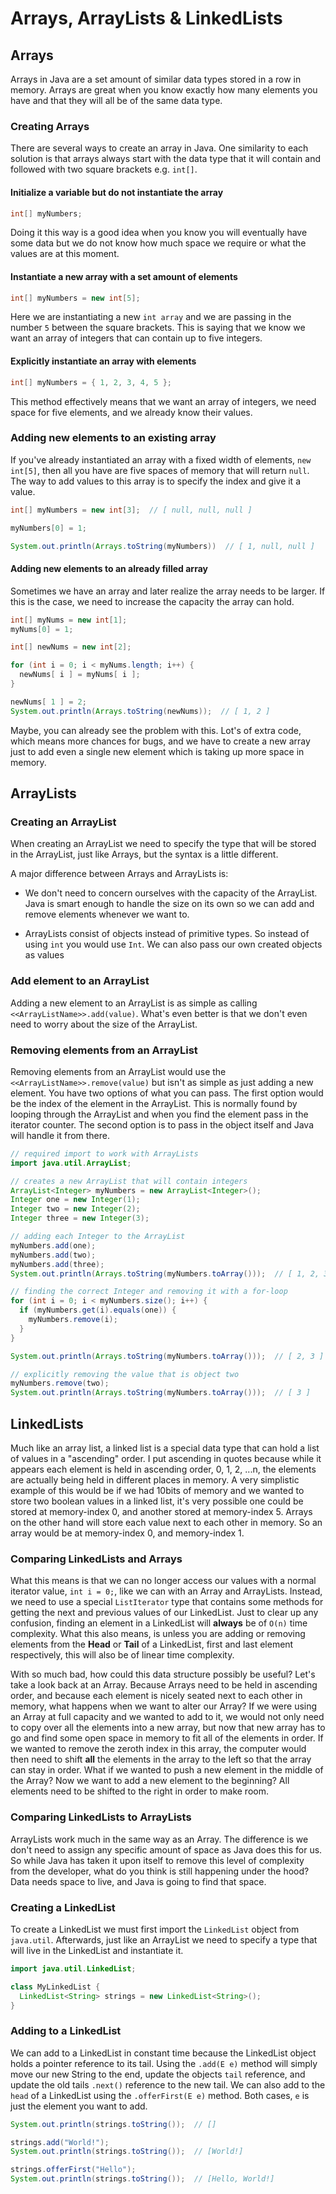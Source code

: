 # Arrays, ArrayLists & LinkedLists

## Arrays
Arrays in Java are a set amount of similar data types stored in a row in memory. Arrays are great when you know exactly how many elements you have and that they will all be of the same data type.

### Creating Arrays
There are several ways to create an array in Java. One similarity to each solution is that arrays always start with the data type that it will contain and followed with two square brackets e.g. `int[]`.

#### Initialize a variable but do not instantiate the array

```java
int[] myNumbers;
```

Doing it this way is a good idea when you know you will eventually have some data but we do not know how much space we require or what the values are at this moment.

#### Instantiate a new array with a set amount of elements

```java
int[] myNumbers = new int[5];
```

Here we are instantiating a new `int array` and we are passing in the number `5` between the square brackets. This is saying that we know we want an array of integers that can contain up to five integers.

#### Explicitly instantiate an array with elements

```java
int[] myNumbers = { 1, 2, 3, 4, 5 };
```

This method effectively means that we want an array of integers, we need space for five elements, and we already know their values.

### Adding new elements to an existing array

If you've already instantiated an array with a fixed width of elements, `new int[5]`, then all you have are five spaces of memory that will return `null`. The way to add values to this array is to specify the index and give it a value.

```java
int[] myNumbers = new int[3];  // [ null, null, null ]

myNumbers[0] = 1;

System.out.println(Arrays.toString(myNumbers))  // [ 1, null, null ]
```

#### Adding new elements to an already filled array
Sometimes we have an array and later realize the array needs to be larger. If this is the case, we need to increase the capacity the array can hold.

```java
int[] myNums = new int[1];
myNums[0] = 1;

int[] newNums = new int[2];

for (int i = 0; i < myNums.length; i++) {
  newNums[ i ] = myNums[ i ];
}

newNums[ 1 ] = 2;
System.out.println(Arrays.toString(newNums));  // [ 1, 2 ]
```

Maybe, you can already see the problem with this. Lot's of extra code, which means more chances for bugs, and we have to create a new array just to add even a single new element which is taking up more space in memory.

## ArrayLists

### Creating an ArrayList
When creating an ArrayList we need to specify the type that will be stored in the ArrayList, just like Arrays, but the syntax is a little different.

A major difference between Arrays and ArrayLists is:
- We don't need to concern ourselves with the capacity of the ArrayList. Java is smart enough to handle the size on its own so we can add and remove elements whenever we want to.

- ArrayLists consist of objects instead of primitive types. So instead of using `int` you would use `Int`. We can also pass our own created objects as values

### Add element to an ArrayList
Adding a new element to an ArrayList is as simple as calling `<<ArrayListName>>.add(value)`. What's even better is that we don't even need to worry about the size of the ArrayList.

### Removing elements from an ArrayList
Removing elements from an ArrayList would use the `<<ArrayListName>>.remove(value)` but isn't as simple as just adding a new element. You have two options of what you can pass. The first option would be the index of the element in the ArrayList. This is normally found by looping through the ArrayList and when you find the element pass in the iterator counter. The second option is to pass in the object itself and Java will handle it from there.

```java
// required import to work with ArrayLists
import java.util.ArrayList;

// creates a new ArrayList that will contain integers
ArrayList<Integer> myNumbers = new ArrayList<Integer>();
Integer one = new Integer(1);
Integer two = new Integer(2);
Integer three = new Integer(3);

// adding each Integer to the ArrayList
myNumbers.add(one);
myNumbers.add(two);
myNumbers.add(three);
System.out.println(Arrays.toString(myNumbers.toArray()));  // [ 1, 2, 3 ]

// finding the correct Integer and removing it with a for-loop
for (int i = 0; i < myNumbers.size(); i++) {
  if (myNumbers.get(i).equals(one)) {
    myNumbers.remove(i);
  }
}

System.out.println(Arrays.toString(myNumbers.toArray()));  // [ 2, 3 ]

// explicitly removing the value that is object two
myNumbers.remove(two);
System.out.println(Arrays.toString(myNumbers.toArray()));  // [ 3 ]
```

## LinkedLists
Much like an array list, a linked list is a special data type that can hold a list of values in a "ascending" order. I put ascending in quotes because while it appears each element is held in ascending order, 0, 1, 2, ...n, the elements are actually being held in different places in memory. A very simplistic example of this would be if we had 10bits of memory and we wanted to store two boolean values in a linked list, it's very possible one could be stored at memory-index 0, and another stored at memory-index 5. Arrays on the other hand will store each value next to each other in memory. So an array would be at memory-index 0, and memory-index 1.

### Comparing LinkedLists and Arrays
What this means is that we can no longer access our values with a normal iterator value, `int i = 0;`, like we can with an Array and ArrayLists. Instead, we need to use a special `ListIterator` type that contains some methods for getting the next and previous values of our LinkedList. Just to clear up any confusion, finding an element in a LinkedList will **always** be of `O(n)` time complexity. What this also means, is unless you are adding or removing elements from the **Head** or **Tail** of a LinkedList, first and last element respectively, this will also be of linear time complexity.

With so much bad, how could this data structure possibly be useful? Let's take a look back at an Array. Because Arrays need to be held in ascending order, and because each element is nicely seated next to each other in memory, what happens when we want to alter our Array? If we were using an Array at full capacity and we wanted to add to it, we would not only need to copy over all the elements into a new array, but now that new array has to go and find some open space in memory to fit all of the elements in order. If we wanted to remove the zeroth index in this array, the computer would then need to shift **all** the elements in the array to the left so that the array can stay in order. What if we wanted to push a new element in the middle of the Array? Now we want to add a new element to the beginning? All elements need to be shifted to the right in order to make room.

### Comparing LinkedLists to ArrayLists
ArrayLists work much in the same way as an Array. The difference is we don't need to assign any specific amount of space as Java does this for us. So while Java has taken it upon itself to remove this level of complexity from the developer, what do you think is still happening under the hood? Data needs space to live, and Java is going to find that space.

### Creating a LinkedList
To create a LinkedList we must first import the `LinkedList` object from `java.util`. Afterwards, just like an ArrayList we need to specify a type that will live in the LinkedList and instantiate it.

```java
import java.util.LinkedList;

class MyLinkedList {
  LinkedList<String> strings = new LinkedList<String>();
}
```

### Adding to a LinkedList
We can add to a LinkedList in constant time because the LinkedList object holds a pointer reference to its tail. Using the `.add(E e)` method will simply move our new String to the end, update the objects `tail` reference, and update the old tails `.next()` reference to the new tail. We can also add to the `head` of a LinkedList using the `.offerFirst(E e)` method. Both cases, `e` is just the element you want to add.

```java
System.out.println(strings.toString());  // []

strings.add("World!");
System.out.println(strings.toString());  // [World!]

strings.offerFirst("Hello");
System.out.println(strings.toString());  // [Hello, World!]
```